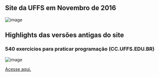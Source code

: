 
## Site da UFFS em Novembro de 2016
  ![image](https://github.com/lyszt/Estudos-de-caso/assets/116316121/5c431464-07c3-47a6-a78c-519bd9e5cb2f)
  
## Highlights das versões antigas do site
### 540 exercícios para praticar programação (CC.UFFS.EDU.BR)
![image](https://github.com/lyszt/Estudos-de-caso/assets/116316121/4f4f9e7f-c686-4792-bde7-b78daed7a7f6)

[Acesse aqui.](https://web.archive.org/web/20171201170657/http://cc.uffs.edu.br/index.php/graduacao/clube-de-programacao/96-540-exercicios-para-praticar-programacao)
